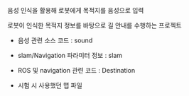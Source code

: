 음성 인식을 활용해 로봇에게 목적지를 음성으로 입력

로봇이 인식한 목적지 정보를 바탕으로 길 안내를 수행하는 프로젝트

- 음성 관련 소스 코드 : sound

- slam/Navigation 파라미터 정보 : slam

- ROS 및 navigation 관련 코드 : Destination

- 시험 시 사용했던 맵 파일
